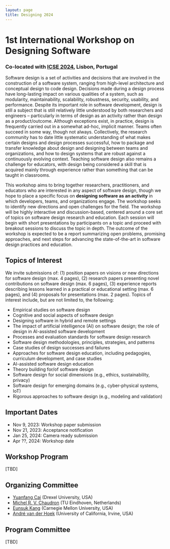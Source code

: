 ```yaml
---
layout: page
title: Designing 2024
---
```


# 1st International Workshop on Designing Software
### Co-located with [ICSE 2024](https://conf.researchr.org/home/icse-2024), Lisbon, Portugal 

Software design is a set of activities and decisions that are involved in the construction of a software system, ranging from high-level architecture and conceptual design to code design. Decisions made during a design process have long-lasting impact on various qualities of a system, such as modularity, maintainability, scalability, robustness, security, usability, and performance. Despite its important role in software development, design is still a subject that is still relatively little understood by both researchers and engineers – particularly in terms of design as an activity rather than design as a product/outcome. Although exceptions exist, in practice, design is frequently carried out in a somewhat ad-hoc, implicit manner. Teams often succeed in some way, though not always. Collectively, the research community has to date little systematic understanding of what makes certain designs and design processes successful, how to package and transfer knowledge about design and designing between teams and organizations, and how to design systems that are robust against a continuously evolving context. Teaching software design also remains a challenge for educators, with design being considered a skill that is acquired mainly through experience rather than something that can be taught in classrooms. 

This workshop aims to bring together researchers, practitioners, and educators who are interested in any aspect of software design, though we hope to place a specific focus on **designing software as an activity** in which developers, teams, and organizations engage. The workshop seeks to identify new directions and open challenges for the field. The workshop will be highly interactive and discussion-based, centered around a core set of topics on software design research and education. Each session will begin with short presentations by participants on a topic and proceed with breakout sessions to discuss the topic in depth. The outcome of the workshop is expected to be a report summarizing open problems, promising approaches, and next steps for advancing the state-of-the-art in software design practices and education.

## Topics of Interest

We invite submissions of: (1) position papers on visions or new directions for software design (max. 4 pages), (2) research papers presenting novel contributions on software design (max. 6 pages), (3) experience reports describing lessons learned in a practical or educational setting (max. 6 pages), and (4) proposals for presentations (max. 2 pages). Topics of interest include, but are not limited to, the following:
- Empirical studies on software design
- Cognitive and social aspects of software design
- Designing software in hybrid and remote settings
- The impact of artificial intelligence (AI) on software design; the role of design in AI-assisted software development
- Processes and evaluation standards for software design research
- Software design methodologies, principles, strategies, and patterns
- Case studies of design successes and failures
- Approaches for software design education, including pedagogies, curriculum development, and case studies
- AI-assisted software design education
- Theory building for/of software design
- Software design for social dimensions (e.g., ethics, sustainability, privacy)
- Software design for emerging domains (e.g., cyber-physical systems, IoT)
- Rigorous approaches to software design (e.g., modeling and validation)

## Important Dates

- Nov 9, 2023: Workshop paper submission
- Nov 21, 2023: Acceptance notification
- Jan 25, 2024: Camera ready submission
- Apr ??, 2024: Workshop date

## Workshop Program

[TBD]

## Organizing Committee

- [Yuanfang Cai](https://www.cs.drexel.edu/~yfcai/) (Drexel University, USA)
- [Michel R. V. Chaudron](https://research.tue.nl/en/persons/michel-rv-chaudron) (TU Eindhoven, Netherlands)
- [Eunsuk Kang](https://eskang.github.io/) (Carnegie Mellon University, USA)
- [André van der Hoek](https://www.ics.uci.edu/~andre/) (University of California, Irvine, USA)

## Program Committee

[TBD]
